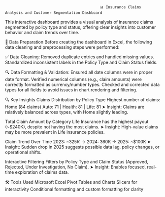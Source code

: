                                                📊 Insurance Claims Analysis and Customer Segmentation Dashboard
This interactive dashboard provides a visual analysis of insurance claims segmented by policy type and status, offering clear insights into customer behavior and claim trends over time.

🧹 Data Preparation
Before creating the dashboard in Excel, the following data cleaning and preprocessing steps were performed:

✅ Data Cleaning:
Removed duplicate entries and handled missing values.
Standardized inconsistent labels in the Policy Type and Claim Status fields.

🔍 Data Formatting & Validation:
Ensured all date columns were in proper date format.
Verified numerical columns (e.g., claim amounts) were correctly formatted as currency/number types.
Checked and corrected data types for all fields to avoid issues in chart rendering and filtering.

🔍 Key Insights
Claims Distribution by Policy Type
Highest number of claims: Home (84 claims)
Auto: 71 | Health: 81 | Life: 81
➤ Insight: Claims are relatively balanced across types, with Home slightly leading.

Total Claim Amount by Category
Life Insurance has the highest payout (~$240K), despite not having the most claims.
➤ Insight: High-value claims may be more prevalent in Life insurance policies.

Claim Trend Over Time
2023: ~$325K → 2024: ~$360K → 2025: ~$100K
➤ Insight: Sudden drop in 2025 suggests possible data lag, policy changes, or operational shifts.

Interactive Filtering
Filters by Policy Type and Claim Status (Approved, Rejected, Under Investigation, No Claim).
➤ Insight: Enables focused, real-time exploration of claims data.

🛠 Tools Used
Microsoft Excel
Pivot Tables and Charts
Slicers for interactivity
Conditional formatting and custom formatting for clarity
